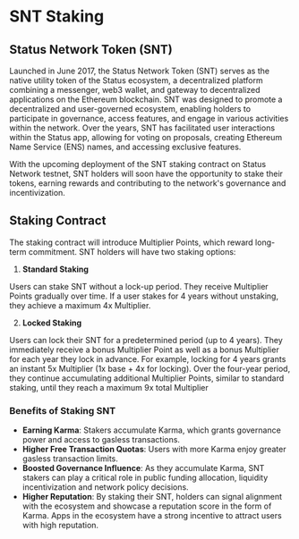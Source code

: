 # SNT Staking

## Status Network Token (SNT)

Launched in June 2017, the Status Network Token (SNT) serves as the native utility token of the Status ecosystem, a decentralized platform combining a messenger, web3 wallet, and gateway to decentralized applications on the Ethereum blockchain. SNT was designed to promote a decentralized and user-governed ecosystem, enabling holders to participate in governance, access features, and engage in various activities within the network. Over the years, SNT has facilitated user interactions within the Status app, allowing for voting on proposals, creating Ethereum Name Service (ENS) names, and accessing exclusive features. 

With the upcoming deployment of the SNT staking contract on Status Network testnet, SNT holders will soon have the opportunity to stake their tokens, earning rewards and contributing to the network's governance and incentivization.

## Staking Contract

The staking contract will introduce Multiplier Points, which reward long-term commitment. SNT holders will have two staking options:

1. **Standard Staking**

Users can stake SNT without a lock-up period.
They receive Multiplier Points gradually over time.
If a user stakes for 4 years without unstaking, they achieve a maximum 4x Multiplier.

2. **Locked Staking**

Users can lock their SNT for a predetermined period (up to 4 years).
They immediately receive a bonus Multiplier Point as well as a bonus Multiplier for each year they lock in advance.
For example, locking for 4 years grants an instant 5x Multiplier (1x base + 4x for locking).
Over the four-year period, they continue accumulating additional Multiplier Points, similar to standard staking, until they reach a maximum 9x total Multiplier

### Benefits of Staking SNT

- **Earning Karma**: Stakers accumulate Karma, which grants governance power and access to gasless transactions.
- **Higher Free Transaction Quotas**: Users with more Karma enjoy greater gasless transaction limits.
- **Boosted Governance Influence**: As they accumulate Karma, SNT stakers can play a critical role in public funding allocation, liquidity incentivization and network policy decisions.
- **Higher Reputation**: By staking their SNT, holders can signal alignment with the ecosystem and showcase a reputation score in the form of Karma. Apps in the ecosystem have a strong incentive to attract users with high reputation.